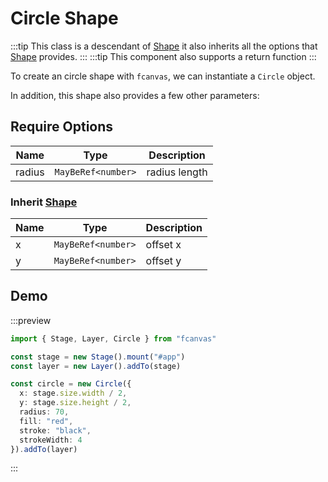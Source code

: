 # Circle Shape

:::tip
This class is a descendant of [Shape](/guide/essentials/Shape) it also inherits all the options that [Shape](/guide/essentials/Shape) provides.
:::
:::tip
This component also supports a return function
:::

To create an circle shape with `fcanvas`, we can instantiate a `Circle` object.

In addition, this shape also provides a few other parameters:

## Require Options

| Name   | Type               | Description   |
| ------ | ------------------ | ------------- |
| radius | `MayBeRef<number>` | radius length |

### Inherit [Shape](/guide/essentials/Shape)

| Name | Type               | Description |
| ---- | ------------------ | ----------- |
| x    | `MayBeRef<number>` | offset x    |
| y    | `MayBeRef<number>` | offset y    |

## Demo

:::preview
```ts
import { Stage, Layer, Circle } from "fcanvas"

const stage = new Stage().mount("#app")
const layer = new Layer().addTo(stage)

const circle = new Circle({
  x: stage.size.width / 2,
  y: stage.size.height / 2,
  radius: 70,
  fill: "red",
  stroke: "black",
  strokeWidth: 4
}).addTo(layer)
```
:::

